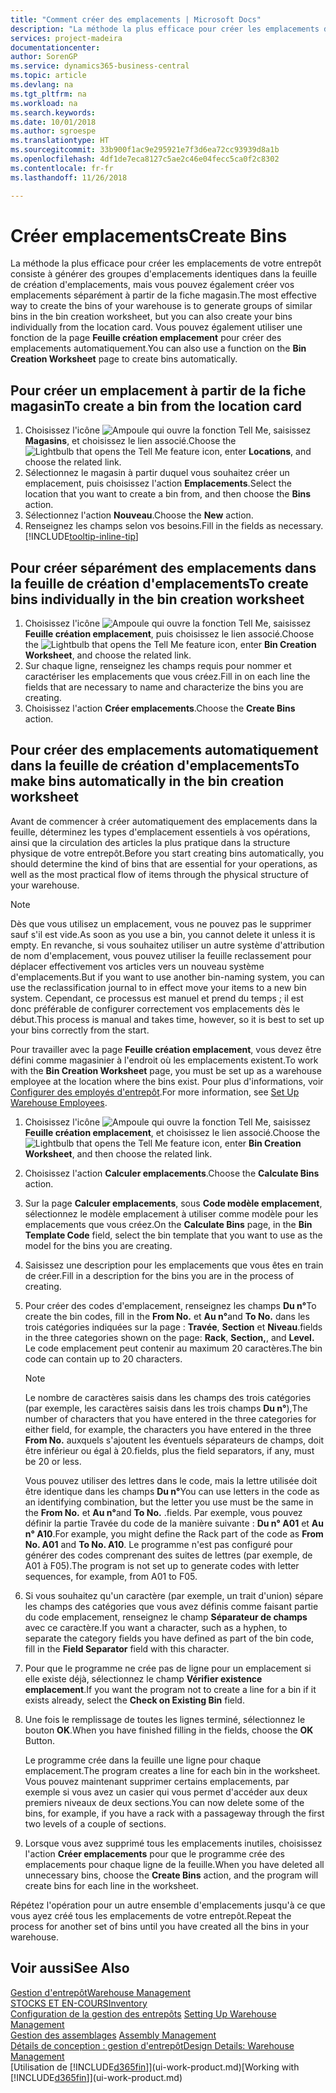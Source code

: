 ```yaml
---
title: "Comment créer des emplacements | Microsoft Docs"
description: "La méthode la plus efficace pour créer les emplacements de votre entrepôt consiste à générer des groupes d'emplacements identiques dans la feuille de création d'emplacements, mais vous pouvez également créer vos emplacements séparément."
services: project-madeira
documentationcenter: 
author: SorenGP
ms.service: dynamics365-business-central
ms.topic: article
ms.devlang: na
ms.tgt_pltfrm: na
ms.workload: na
ms.search.keywords: 
ms.date: 10/01/2018
ms.author: sgroespe
ms.translationtype: HT
ms.sourcegitcommit: 33b900f1ac9e295921e7f3d6ea72cc93939d8a1b
ms.openlocfilehash: 4df1de7eca8127c5ae2c46e04fecc5ca0f2c8302
ms.contentlocale: fr-fr
ms.lasthandoff: 11/26/2018

---
```

# <a name="create-bins"></a><span data-ttu-id="26e74-103">Créer emplacements</span><span class="sxs-lookup"><span data-stu-id="26e74-103">Create Bins</span></span>
<span data-ttu-id="26e74-104">La méthode la plus efficace pour créer les emplacements de votre entrepôt consiste à générer des groupes d'emplacements identiques dans la feuille de création d'emplacements, mais vous pouvez également créer vos emplacements séparément à partir de la fiche magasin.</span><span class="sxs-lookup"><span data-stu-id="26e74-104">The most effective way to create the bins of your warehouse is to generate groups of similar bins in the bin creation worksheet, but you can also create your bins individually from the location card.</span></span> <span data-ttu-id="26e74-105">Vous pouvez également utiliser une fonction de la page **Feuille création emplacement** pour créer des emplacements automatiquement.</span><span class="sxs-lookup"><span data-stu-id="26e74-105">You can also use a function on the **Bin Creation Worksheet** page to create bins automatically.</span></span>  

## <a name="to-create-a-bin-from-the-location-card"></a><span data-ttu-id="26e74-106">Pour créer un emplacement à partir de la fiche magasin</span><span class="sxs-lookup"><span data-stu-id="26e74-106">To create a bin from the location card</span></span>  
1.  <span data-ttu-id="26e74-107">Choisissez l'icône ![Ampoule qui ouvre la fonction Tell Me](media/ui-search/search_small.png "Dites-moi ce que vous voulez faire"), saisissez **Magasins**, et choisissez le lien associé.</span><span class="sxs-lookup"><span data-stu-id="26e74-107">Choose the ![Lightbulb that opens the Tell Me feature](media/ui-search/search_small.png "Tell me what you want to do") icon, enter **Locations**, and choose the related link.</span></span>  
2.  <span data-ttu-id="26e74-108">Sélectionnez le magasin à partir duquel vous souhaitez créer un emplacement, puis choisissez l'action **Emplacements**.</span><span class="sxs-lookup"><span data-stu-id="26e74-108">Select the location that you want to create a bin from, and then choose the **Bins** action.</span></span>  
3. <span data-ttu-id="26e74-109">Sélectionnez l'action **Nouveau**.</span><span class="sxs-lookup"><span data-stu-id="26e74-109">Choose the **New** action.</span></span>
4. <span data-ttu-id="26e74-110">Renseignez les champs selon vos besoins.</span><span class="sxs-lookup"><span data-stu-id="26e74-110">Fill in the fields as necessary.</span></span> [!INCLUDE[tooltip-inline-tip](includes/tooltip-inline-tip_md.md)]  

## <a name="to-create-bins-individually-in-the-bin-creation-worksheet"></a><span data-ttu-id="26e74-111">Pour créer séparément des emplacements dans la feuille de création d'emplacements</span><span class="sxs-lookup"><span data-stu-id="26e74-111">To create bins individually in the bin creation worksheet</span></span>  
1.  <span data-ttu-id="26e74-112">Choisissez l'icône ![Ampoule qui ouvre la fonction Tell Me](media/ui-search/search_small.png "Dites-moi ce que vous voulez faire"), saisissez **Feuille création emplacement**, puis choisissez le lien associé.</span><span class="sxs-lookup"><span data-stu-id="26e74-112">Choose the ![Lightbulb that opens the Tell Me feature](media/ui-search/search_small.png "Tell me what you want to do") icon, enter **Bin Creation Worksheet**, and choose the related link.</span></span>  
2.  <span data-ttu-id="26e74-113">Sur chaque ligne, renseignez les champs requis pour nommer et caractériser les emplacements que vous créez.</span><span class="sxs-lookup"><span data-stu-id="26e74-113">Fill in on each line the fields that are necessary to name and characterize the bins you are creating.</span></span>  
3.  <span data-ttu-id="26e74-114">Choisissez l'action **Créer emplacements**.</span><span class="sxs-lookup"><span data-stu-id="26e74-114">Choose the **Create Bins** action.</span></span>  

## <a name="to-make-bins-automatically-in-the-bin-creation-worksheet"></a><span data-ttu-id="26e74-115">Pour créer des emplacements automatiquement dans la feuille de création d'emplacements</span><span class="sxs-lookup"><span data-stu-id="26e74-115">To make bins automatically in the bin creation worksheet</span></span>  
<span data-ttu-id="26e74-116">Avant de commencer à créer automatiquement des emplacements dans la feuille, déterminez les types d'emplacement essentiels à vos opérations, ainsi que la circulation des articles la plus pratique dans la structure physique de votre entrepôt.</span><span class="sxs-lookup"><span data-stu-id="26e74-116">Before you start creating bins automatically, you should determine the kind of bins that are essential for your operations, as well as the most practical flow of items through the physical structure of your warehouse.</span></span>  

> [!NOTE]  
>  <span data-ttu-id="26e74-117">Dès que vous utilisez un emplacement, vous ne pouvez pas le supprimer sauf s'il est vide.</span><span class="sxs-lookup"><span data-stu-id="26e74-117">As soon as you use a bin, you cannot delete it unless it is empty.</span></span> <span data-ttu-id="26e74-118">En revanche, si vous souhaitez utiliser un autre système d'attribution de nom d'emplacement, vous pouvez utiliser la feuille reclassement pour déplacer effectivement vos articles vers un nouveau système d'emplacements.</span><span class="sxs-lookup"><span data-stu-id="26e74-118">But if you want to use another bin-naming system, you can use the reclassification journal to in effect move your items to a new bin system.</span></span> <span data-ttu-id="26e74-119">Cependant, ce processus est manuel et prend du temps ; il est donc préférable de configurer correctement vos emplacements dès le début.</span><span class="sxs-lookup"><span data-stu-id="26e74-119">This process is manual and takes time, however, so it is best to set up your bins correctly from the start.</span></span>  

<span data-ttu-id="26e74-120">Pour travailler avec la page **Feuille création emplacement**, vous devez être défini comme magasinier à l'endroit où les emplacements existent.</span><span class="sxs-lookup"><span data-stu-id="26e74-120">To work with the **Bin Creation Worksheet** page, you must be set up as a warehouse employee at the location where the bins exist.</span></span> <span data-ttu-id="26e74-121">Pour plus d'informations, voir [Configurer des employés d'entrepôt](warehouse-how-to-set-up-warehouse-employees.md).</span><span class="sxs-lookup"><span data-stu-id="26e74-121">For more information, see [Set Up Warehouse Employees](warehouse-how-to-set-up-warehouse-employees.md).</span></span>    

1.  <span data-ttu-id="26e74-122">Choisissez l'icône ![Ampoule qui ouvre la fonction Tell Me](media/ui-search/search_small.png "Dites-moi ce que vous voulez faire"), saisissez **Feuille création emplacement**, et choisissez le lien associé.</span><span class="sxs-lookup"><span data-stu-id="26e74-122">Choose the ![Lightbulb that opens the Tell Me feature](media/ui-search/search_small.png "Tell me what you want to do") icon, enter **Bin Creation Worksheet**, and then choose the related link.</span></span>  
2.  <span data-ttu-id="26e74-123">Choisissez l'action **Calculer emplacements**.</span><span class="sxs-lookup"><span data-stu-id="26e74-123">Choose the **Calculate Bins** action.</span></span>
3. <span data-ttu-id="26e74-124">Sur la page **Calculer emplacements**, sous **Code modèle emplacement**, sélectionnez le modèle emplacement à utiliser comme modèle pour les emplacements que vous créez.</span><span class="sxs-lookup"><span data-stu-id="26e74-124">On the **Calculate Bins** page, in the **Bin Template Code** field, select the bin template that you want to use as the model for the bins you are creating.</span></span>
4.  <span data-ttu-id="26e74-125">Saisissez une description pour les emplacements que vous êtes en train de créer.</span><span class="sxs-lookup"><span data-stu-id="26e74-125">Fill in a description for the bins you are in the process of creating.</span></span>  
5.  <span data-ttu-id="26e74-126">Pour créer des codes d'emplacement, renseignez les champs **Du n°**</span><span class="sxs-lookup"><span data-stu-id="26e74-126">To create the bin codes, fill in the **From No.**</span></span> <span data-ttu-id="26e74-127">et **Au n°**</span><span class="sxs-lookup"><span data-stu-id="26e74-127">and **To No.**</span></span> <span data-ttu-id="26e74-128">dans les trois catégories indiquées sur la page : **Travée**, **Section** et **Niveau**.</span><span class="sxs-lookup"><span data-stu-id="26e74-128">fields in the three categories shown on the page: **Rack**, **Section,**, and **Level.**</span></span> <span data-ttu-id="26e74-129">Le code emplacement peut contenir au maximum 20 caractères.</span><span class="sxs-lookup"><span data-stu-id="26e74-129">The bin code can contain up to 20 characters.</span></span>  

    > [!NOTE]  
    >  <span data-ttu-id="26e74-130">Le nombre de caractères saisis dans les champs des trois catégories \(par exemple, les caractères saisis dans les trois champs **Du n°**\),</span><span class="sxs-lookup"><span data-stu-id="26e74-130">The number of characters that you have entered in the three categories for either field, for example, the characters you have entered in the three **From No.**</span></span> <span data-ttu-id="26e74-131">auxquels s'ajoutent les éventuels séparateurs de champs, doit être inférieur ou égal à 20.</span><span class="sxs-lookup"><span data-stu-id="26e74-131">fields, plus the field separators, if any, must be 20 or less.</span></span>  

     <span data-ttu-id="26e74-132">Vous pouvez utiliser des lettres dans le code, mais la lettre utilisée doit être identique dans les champs **Du n°**</span><span class="sxs-lookup"><span data-stu-id="26e74-132">You can use letters in the code as an identifying combination, but the letter you use must be the same in the **From No.**</span></span> <span data-ttu-id="26e74-133">et **Au n°**</span><span class="sxs-lookup"><span data-stu-id="26e74-133">and **To No.**</span></span> <span data-ttu-id="26e74-134">.</span><span class="sxs-lookup"><span data-stu-id="26e74-134">fields.</span></span> <span data-ttu-id="26e74-135">Par exemple, vous pouvez définir la partie Travée du code de la manière suivante : **Du n° A01** et **Au n° A10**.</span><span class="sxs-lookup"><span data-stu-id="26e74-135">For example, you might define the Rack part of the code as **From No. A01** and **To No. A10**.</span></span> <span data-ttu-id="26e74-136">Le programme n'est pas configuré pour générer des codes comprenant des suites de lettres (par exemple, de A01 à F05).</span><span class="sxs-lookup"><span data-stu-id="26e74-136">The program is not set up to generate codes with letter sequences, for example, from A01 to F05.</span></span>  

6.  <span data-ttu-id="26e74-137">Si vous souhaitez qu'un caractère (par exemple, un trait d'union) sépare les champs des catégories que vous avez définis comme faisant partie du code emplacement, renseignez le champ **Séparateur de champs** avec ce caractère.</span><span class="sxs-lookup"><span data-stu-id="26e74-137">If you want a character, such as a hyphen, to separate the category fields you have defined as part of the bin code, fill in the **Field Separator** field with this character.</span></span>  
7.  <span data-ttu-id="26e74-138">Pour que le programme ne crée pas de ligne pour un emplacement si elle existe déjà, sélectionnez le champ **Vérifier existence emplacement**.</span><span class="sxs-lookup"><span data-stu-id="26e74-138">If you want the program not to create a line for a bin if it exists already, select the **Check on Existing Bin** field.</span></span>  
8. <span data-ttu-id="26e74-139">Une fois le remplissage de toutes les lignes terminé, sélectionnez le bouton **OK**.</span><span class="sxs-lookup"><span data-stu-id="26e74-139">When you have finished filling in the fields, choose the **OK** Button.</span></span>

    <span data-ttu-id="26e74-140">Le programme crée dans la feuille une ligne pour chaque emplacement.</span><span class="sxs-lookup"><span data-stu-id="26e74-140">The program creates a line for each bin in the worksheet.</span></span> <span data-ttu-id="26e74-141">Vous pouvez maintenant supprimer certains emplacements, par exemple si vous avez un casier qui vous permet d'accéder aux deux premiers niveaux de deux sections.</span><span class="sxs-lookup"><span data-stu-id="26e74-141">You can now delete some of the bins, for example, if you have a rack with a passageway through the first two levels of a couple of sections.</span></span>  

9. <span data-ttu-id="26e74-142">Lorsque vous avez supprimé tous les emplacements inutiles, choisissez l'action **Créer emplacements** pour que le programme crée des emplacements pour chaque ligne de la feuille.</span><span class="sxs-lookup"><span data-stu-id="26e74-142">When you have deleted all unnecessary bins, choose the **Create Bins** action, and the program will create bins for each line in the worksheet.</span></span>  

<span data-ttu-id="26e74-143">Répétez l'opération pour un autre ensemble d'emplacements jusqu'à ce que vous ayez créé tous les emplacements de votre entrepôt.</span><span class="sxs-lookup"><span data-stu-id="26e74-143">Repeat the process for another set of bins until you have created all the bins in your warehouse.</span></span>  

## <a name="see-also"></a><span data-ttu-id="26e74-144">Voir aussi</span><span class="sxs-lookup"><span data-stu-id="26e74-144">See Also</span></span>  
[<span data-ttu-id="26e74-145">Gestion d'entrepôt</span><span class="sxs-lookup"><span data-stu-id="26e74-145">Warehouse Management</span></span>](warehouse-manage-warehouse.md)  
[<span data-ttu-id="26e74-146">STOCKS ET EN-COURS</span><span class="sxs-lookup"><span data-stu-id="26e74-146">Inventory</span></span>](inventory-manage-inventory.md)  
<span data-ttu-id="26e74-147">[Configuration de la gestion des entrepôts](warehouse-setup-warehouse.md)   </span><span class="sxs-lookup"><span data-stu-id="26e74-147">[Setting Up Warehouse Management](warehouse-setup-warehouse.md)   </span></span>  
<span data-ttu-id="26e74-148">[Gestion des assemblages](assembly-assemble-items.md)  </span><span class="sxs-lookup"><span data-stu-id="26e74-148">[Assembly Management](assembly-assemble-items.md)  </span></span>  
[<span data-ttu-id="26e74-149">Détails de conception : gestion d'entrepôt</span><span class="sxs-lookup"><span data-stu-id="26e74-149">Design Details: Warehouse Management</span></span>](design-details-warehouse-management.md)  
<span data-ttu-id="26e74-150">[Utilisation de [!INCLUDE[d365fin](includes/d365fin_md.md)]](ui-work-product.md)</span><span class="sxs-lookup"><span data-stu-id="26e74-150">[Working with [!INCLUDE[d365fin](includes/d365fin_md.md)]](ui-work-product.md)</span></span>

